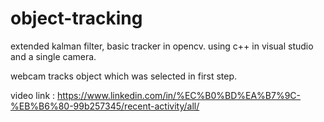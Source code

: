 # object-tracking
extended kalman filter, basic tracker in opencv. using c++ in visual studio and a single camera.

webcam tracks object which was selected in first step. 

video link : https://www.linkedin.com/in/%EC%B0%BD%EA%B7%9C-%EB%B6%80-99b257345/recent-activity/all/
